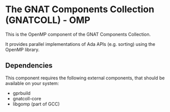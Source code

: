 The GNAT Components Collection (GNATCOLL) - OMP
===============================================

This is the OpenMP component of the GNAT Components Collection.

It provides parallel implementations of Ada APIs (e.g. sorting) using
the OpenMP library.

Dependencies
------------

This component requires the following external components, that should be
available on your system:

- gprbuild
- gnatcoll-core
- libgomp (part of GCC)
